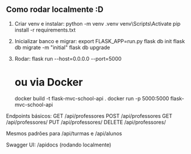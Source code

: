 

## Como rodar localmente :D

1. Criar venv e instalar:
   python -m venv .venv
   venv\Scripts\Activate 
   pip install -r requirements.txt

2. Inicializar banco e migrar:
   export FLASK_APP=run.py
   flask db init
   flask db migrate -m "initial"
   flask db upgrade

3. Rodar:
   flask run --host=0.0.0.0 --port=5000
   # ou via Docker
   docker build -t flask-mvc-school-api .
   docker run -p 5000:5000 flask-mvc-school-api

Endpoints básicos:
GET  /api/professores
POST /api/professores
GET  /api/professores/<id>
PUT  /api/professores/<id>
DELETE /api/professores/<id>

Mesmos padrões para /api/turmas e /api/alunos

Swagger UI: /apidocs (rodando localmente)
